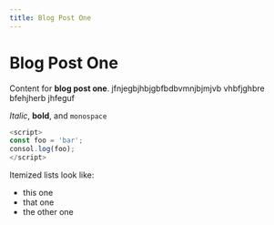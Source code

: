 ```yaml
---
title: Blog Post One
---
```

# Blog Post One
Content for **blog post one**.   jfnjegbjhbjgbfbdbvmnjbjmjvb   vhbfjghbre bfehjherb jhfeguf


*Italic*, **bold**, and `monospace`


```js
<script>
const foo = 'bar';
consol.log(foo);
</script>

```

Itemized lists look like:

* this one
* that one
* the other one